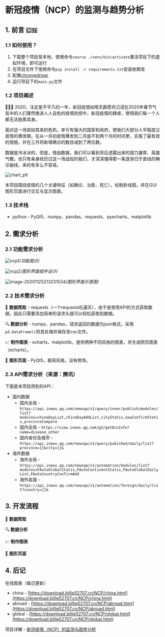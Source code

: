 # 新冠疫情（NCP）的监测与趋势分析

## 1. 前言 🇨🇳

### 1.1 如何使用？

1. 下载整个项目至本地，使用命令`source ./venv/bin/activate`激活项目下的虚拟环境，即可运行
2. 在项目文件下使用命令`pip install -r requirements.txt`安装依赖库
3. 配置[chromedriver](https://api.inews.qq.com/newsqa/v1/query/inner/publish/modules/list?modules=chinaDayList,chinaDayAddList,cityStatis,nowConfirmStatis,provinceCompare) 
4. 运行项目下的`main.py`文件

### 1.2 项目阐述

👨🏻‍💻 2020，注定是不平凡的一年，新冠疫情如晴天霹雳将沉浸在2020年春节气氛中的人们骤然推进人人自危的疫情防控中，新冠疫情的肆虐，使得我们每一个人都无法独善其身。

​	面对这一场突如其来的危机，幸亏有强大的国家和政府，使我们大部分人平稳度过疫情的爆发期，在从一月初疫情爆发到二月底不到两个月的时间里，实施了最有效的措施，并在三月将新增确诊的数目减到了两位数。

​	数据是冷冰冰的，但是，借由数据，我们可以看到背后透露出来的国力雄厚、英雄气概，也只有亲身经历过这一场战役的我们，才深深懂得那一条逐渐归于直线的确诊曲线，来的有多么不容易。

![chart_plt](https://billie-s-album.oss-cn-beijing.aliyuncs.com/img/chart_plt.png)

本项目围绕疫情的几个关键特征（如确诊、治愈、死亡），绘制折线图，并在GUI图形页面进行交互与显示图表。

### 1.3 技术栈

- python - PyQt5、numpy、pandas、requests、pyecharts、matplotlib

## 2. 需求分析

### 2.1 功能需求分析

![ncp1](https://billie-s-album.oss-cn-beijing.aliyuncs.com/img/ncp1.png)/*功能图示*/

![ncp2](https://billie-s-album.oss-cn-beijing.aliyuncs.com/img/ncp2.png)/*图形界面组件设计*/

![image-20201125213231534](https://billie-s-album.oss-cn-beijing.aliyuncs.com/img/image-20201125213231534.png)/*图形界面示意图*/

### 2.2 技术需求分析

🐛 **数据爬取** - requests（一个requests吃遍天），由于是使用API的方式获取数据，因此只需要添加简单的请求头就可以轻松获取到数据。

🔍 **数据分析** - numpy、pandas，请求返回的数据为json格式，采用`pd.DataFrame()`将其处理并保存至csv文件。

📈 **制作图表** - echarts、matplotlib，提供两种不同风格的图表，并生成网页图表（echarts）。

📃 **图形页面** - PyQt5，极简风格，没有修饰。

### 2.3 API需求分析（来源：腾讯）

下面是本项目用到的API：

- 国内数据
  - 国内全局 - `https://api.inews.qq.com/newsqa/v1/query/inner/publish/modules/list?modules=chinaDayList,chinaDayAddList,cityStatis,nowConfirmStatis,provinceCompare`
  - 国内全局 - `https://view.inews.qq.com/g2/getOnsInfo?name=disease_other`
  - 国内省份及城市 - `https://api.inews.qq.com/newsqa/v1/query/pubished/daily/list?province={}&city={}&`
- 海外数据
  - 海外全局 - `https://api.inews.qq.com/newsqa/v1/automation/modules/list?modules=FAutoGlobalStatis,FAutoContinentStatis,FAutoGlobalDailyList,FAutoCountryConfirmAdd`
  - 海外各国 - `https://api.inews.qq.com/newsqa/v1/automation/foreign/daily/list?country={}&`

## 3. 开发流程

🐛 **数据爬取** 

🔍 **数据分析** 

📈 **制作图表** 

📃 **图形页面** 

## 4. 后记

在线图表（每日更新）

- china - [https://download.billie52707.cn/NCP/china.html](https://download.billie52707.cn/NCP/china.html)
- abroad - [https://download.billie52707.cn/NCP/abroad.html](https://download.billie52707.cn/NCP/abroad.html)
- global - [https://download.billie52707.cn/NCP/global.html](https://download.billie52707.cn/NCP/global.html)

项目详解 - [新冠疫情（NCP）的监测与趋势分析](https://billie52707.cn/posts/2020/11/ncp-readme/)



